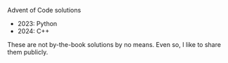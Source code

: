 Advent of Code solutions
- 2023: Python
- 2024: C++

These are not by-the-book solutions by no means.
Even so, I like to share them publicly.
